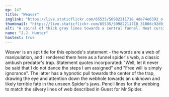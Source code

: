 ```yaml
---
ep: 147
title: "Weaver"
imglink: "https://live.staticflickr.com/65535/50982211718_4de74e6392_o.jpg"
thumbnail: "https://live.staticflickr.com/65535/50982211718_31866c92d9_q.jpg"
alt: "A spiral of thick gray lines towards a central funnel. Neat cursive frames the scene with the words “Well, / Let it never be said / that I do not dance / the steps that I am / assigned”, with the final word curving to echo the funnel’s edge. Circling the funnel and leading into the blackness inside the writing continues: “Free Will is simply Ignorance.”"
name: "J.J. Hunter"
hastext: true
---
```

Weaver is an apt title for this episode's statement - the words are a web of manipulation, and I rendered them here as a funnel spider's web, a classic ambush predator's trap. Statement quotes incorporated: "Well, let it never be said that I do not dance the steps I am assigned" and "Free will is simply ignorance". The latter has a hypnotic pull towards the center of the trap, drawing the eye and attention down the webhole towards an unknown and likely terrible fate in the unseen Spider's jaws. Pencil lines for the webbing to match the silvery lines of web described in Guest for Mr Spider.